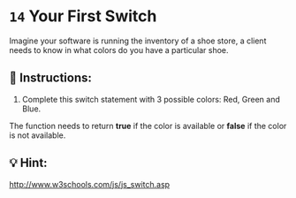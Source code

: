 # `14` Your First Switch

Imagine your software is running the inventory of a shoe store, a client needs to know in
what colors do you have a particular shoe.



## 📝 Instructions:

1. Complete this switch statement with 3 possible colors: Red, Green and Blue.

The function needs to return **true** if the color is available or **false** if the color is not available.

## 💡 Hint:

http://www.w3schools.com/js/js_switch.asp